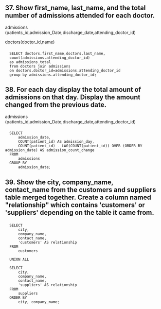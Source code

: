 ## 37. Show first_name, last_name, and the total number of admissions attended for each doctor. 

admissions (patients_id,admission_Date,discharge_date,attending_doctor_id)

doctors(doctor_id,name)

###
      SELECT doctors.first_name,doctors.last_name,
      count(admissions.attending_doctor_id)
      as admissions_total
      from doctors join admissions
      on doctors.doctor_id=admissions.attending_doctor_id
      group by admissions.attending_doctor_id;
###

## 38. For each day display the total amount of admissions on that day. Display the amount changed from the previous date.
admissions (patients_id,admission_Date,discharge_date,attending_doctor_id)
###
      SELECT
          admission_date,
          COUNT(patient_id) AS admission_day,
          COUNT(patient_id) - LAG(COUNT(patient_id)) OVER (ORDER BY admission_date) AS admission_count_change
      FROM
          admissions
      GROUP BY
          admission_date;
###

## 39. Show the city, company_name, contact_name from the customers and suppliers table merged together. Create a column named "relationship" which contains 'customers' or 'suppliers' depending on the table it came from.

###
      SELECT
          city,
          company_name,
          contact_name,
          'customers' AS relationship
      FROM
          customers
      
      UNION ALL
      
      SELECT
          city,
          company_name,
          contact_name,
          'suppliers' AS relationship
      FROM
          suppliers
      ORDER BY
          city, company_name;
###

